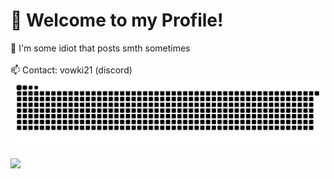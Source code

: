 # 🚪 Welcome to my Profile!
🎈 I'm some idiot that posts smth sometimes <br><br>📫 Contact: vowki21 (discord)<br>
![](https://raw.githubusercontent.com/don-cryptus/don-cryptus/output/github-contribution-grid-snake-dark.svg#gh-dark-mode-only)


[![](https://visitcount.itsvg.in/api?id=vowki21&label=Wej%C5%9Bcia!&color=12&icon=1&pretty=false)](https://visitcount.itsvg.in)

 
